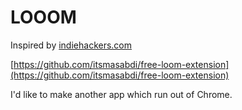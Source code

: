 # LOOOM

Inspired by [indiehackers.com](https://www.indiehackers.com/post/i-didnt-want-to-pay-for-loom-for-my-product-demos-so-i-built-my-own-browser-extension-completely-with-gpt-4-ada31f70a2)

[https://github.com/itsmasabdi/free-loom-extension](https://github.com/itsmasabdi/free-loom-extension)

I'd like to make another app which run out of Chrome.
